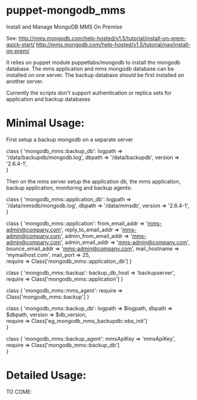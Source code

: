 puppet-mongodb_mms
==================

Install and Manage MongoDB MMS On Premise

See: 
http://mms.mongodb.com/help-hosted/v1.5/tutorial/install-on-prem-quick-start/
http://mms.mongodb.com/help-hosted/v1.5/tutorial/nav/install-on-prem/


It relies on puppet module puppetlabs/mongodb to install the mongodb database.
The mms application and mms mongodb database can be installed on one server.
The backup database should be first installed on another server.

Currently the scripts don't support authentication or replica sets for application and backup databases 


Minimal Usage: 
=============

First setup a backup mongodb on a separate server 

  class { 'mongodb_mms::backup_db':
    logpath      => '/data/backupdb/mongodb.log',
    dbpath       => '/data/backupdb',
    version      => '2.6.4-1',  
  }
  
Then on the mms server setup the application db, the mms application, backup application, 
monitoring and backup agents:

  class { 'mongodb_mms::application_db':
    logpath      => '/data/mmsdb/mongodb.log',
    dbpath       => '/data/mmsdb',
    version      => '2.6.4-1',  
  }
  
  class { 'mongodb_mms::application':
    from_email_addr       => 'mms-admin@company.com',
    reply_to_email_addr   => 'mms-admin@company.com',
    admin_from_email_addr => 'mms-admin@company.com',
    admin_email_addr      => 'mms-admin@company.com',
    bounce_email_addr     => 'mms-admin@company.com',
    mail_hostname         => 'mymailhost.com',
    mail_port             => 25,  
    require               => Class['mongodb_mms::application_db'] 
  }
  
  class { 'mongodb_mms::backup':
    backup_db_host => 'backupserver',
    require        => Class['mongodb_mms::application']
  }  
  
  class { 'mongodb_mms::mms_agent': 
    require => Class['mongodb_mms::backup']
  } 

  class { 'mongodb_mms::backup_db':
    logpath      => $logpath,
    dbpath       => $dbpath,
    version      => $db_version,  
    require      => Class['eg_mongodb_mms_backupdb::ebs_init']   
  }
    
  class { 'mongodb_mms::backup_agent':
    mmsApiKey => 'mmsApiKey',
    require   => Class['mongodb_mms::backup_db']   
  } 
 

Detailed Usage:
===============

TO COME:


  
